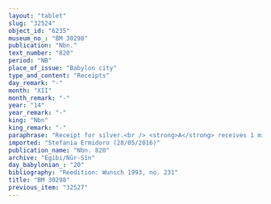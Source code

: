 ```yaml
---
layout: "tablet"
slug: "32524"
object_id: "6235"
museum_no_: "BM 30298"
publication: "Nbn."
text_number: "820"
period: "NB"
place_of_issue: "Babylon city"
type_and_content: "Receipts"
day_remark: "-"
month: "XII"
month_remark: "-"
year: "14"
year_remark: "-"
king: "Nbn"
king_remark: "-"
paraphrase: "Receipt for silver.<br /> <strong>A</strong> receives 1 minas of silver on<strong> C</strong>&rsquo;s orders from <strong><sup>f</sup></strong>B, wife of <strong>C</strong>. This does not include (<em>elat</em>) a previous claim that <strong>C </strong>holds against <strong>A.</strong> Names of 2 witnesses and the scribe.<br /> &nbsp;<br /> <strong>A</strong> = Nergal-ahu-iddin/Ahhēa; <sup><strong>f</strong></sup><strong>B</strong> =<sup> f</sup>Ina-Esagila-ram&acirc;t, wife of <strong>C</strong>; <strong>C</strong> = Iddin-Marduk/Iqī&scaron;āya//Nūr-S&icirc;n"
imported: "Stefania Ermidoro (28/05/2016)"
publication_name: "Nbn. 820"
archive: "Egibi/Nūr-Sîn"
day_babylonian_: "20"
bibliography: "Reedition: Wunsch 1993, no. 231"
title: "BM 30298"
previous_item: "32527"
---
```

